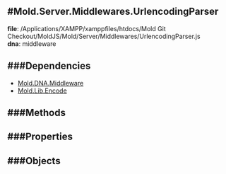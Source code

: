 
#Mold.Server.Middlewares.UrlencodingParser
---------------------------------------

__file__: /Applications/XAMPP/xamppfiles/htdocs/Mold Git Checkout/MoldJS/Mold/Server/Middlewares/UrlencodingParser.js  
__dna__: middleware  


	






###Dependencies
--------------

* [Mold.DNA.Middleware](../../../Mold/DNA/Middleware.md) 
* [Mold.Lib.Encode](../../../Mold/Lib/Encode.md) 



   
###Methods
--------------
 

 
  
###Properties
-------------


 

###Objects
------------



		
